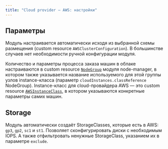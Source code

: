 ```yaml
---
title: "Сloud provider — AWS: настройки"
---
```


## Параметры

Модуль настраивается автоматически исходя из выбранной схемы размещения (custom resource `AWSClusterConfiguration`). В большинстве случаев нет необходимости ручной конфигурации модуля.

Количество и параметры процесса заказа машин в облаке настраиваются в custom resource [`NodeGroup`](../../modules/040-node-manager/cr.html#nodegroup) модуля node-manager, в котором также указывается название используемого для этой группы узлов instance-класса (параметр `cloudInstances.classReference` NodeGroup).  Instance-класс для cloud-провайдера AWS — это custom resource [`AWSInstanceClass`](cr.html#awsinstanceclass), в котором указываются конкретные параметры самих машин.

## Storage

Модуль автоматически создаёт StorageClasses, которые есть в AWS: `gp3`, `gp2`, `sc1` и `st1`. Позволяет сконфигурировать диски с необходимым IOPS. А также отфильтровать ненужные StorageClass, указанием их в параметре `exclude`.

<!-- SCHEMA -->
